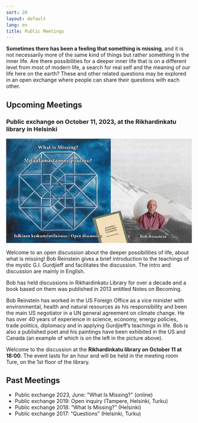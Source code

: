 ```yaml
---
sort: 20
layout: default
lang: en
title: Public Meetings
---
```


**Sometimes there has been a feeling that something is missing**, and it is not necessarily more of the 
same kind of things but rather something in the inner life. Are there possibilities for a deeper inner 
life that is on a different level from most of modern life, a search for real self and the meaning of our 
life here on the earth? These and other related questions may be explored in an open exchange where people 
can share their questions with each other.

## Upcoming Meetings

<!----><a name="2023-meeting"></a>
### Public exchange on October 11, 2023, at the Rikhardinkatu library in Helsinki

![What is missing?](/docs/assets/What_Is_Missing_Event.png)

Welcome to an open discussion about the deeper possibilities of life, about what is missing! Bob Reinstein gives a brief introduction to the teachings of the mystic G.I. Gurdjieff and facilitates the discussion. The intro and discussion are mainly in English.

Bob has held discussions in Rikhardinkatu Library for over a decade and a book based on them was published in 2013 entitled Notes on Becoming.

Bob Reinstein has worked in the US Foreign Office as a vice minister with environmental, health and natural resources as his responsibility and been the main US negotiator in a UN general agreement on climate change. He has over 40 years of experience in science, economy, energy policies, trade politics, diplomacy and in applying Gurdjieff’s teachings in life. Bob is also a published poet and his paintings have been exhibited in the US and Canada (an example of which is on the left in the picture above).

Welcome to the discussion at the **Rikhardinkatu library on October 11 at 18:00**. The event lasts for an hour and will be held in the meeting room Ture, on the 1st floor of the library.

## Past Meetings

* Public exchange 2023, June: "What Is Missing?" (online)
* Public exchange 2019: Open inquiry (Tampere, Helsinki, Turku)
* Public exchange 2018: “What Is Missing?” (Helsinki) 
* Public exchange 2017: “Questions” (Helsinki, Turku) 
